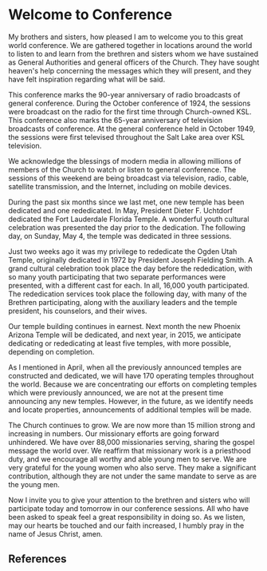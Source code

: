 # Welcome to Conference

My brothers and sisters, how pleased I am to welcome you to this great world
conference. We are gathered together in locations around the world to listen
to and learn from the brethren and sisters whom we have sustained as General
Authorities and general officers of the Church. They have sought heaven's help
concerning the messages which they will present, and they have felt
inspiration regarding what will be said.

This conference marks the 90-year anniversary of radio broadcasts of general
conference. During the October conference of 1924, the sessions were broadcast
on the radio for the first time through Church-owned KSL. This conference also
marks the 65-year anniversary of television broadcasts of conference. At the
general conference held in October 1949, the sessions were first televised
throughout the Salt Lake area over KSL television.

We acknowledge the blessings of modern media in allowing millions of members
of the Church to watch or listen to general conference. The sessions of this
weekend are being broadcast via television, radio, cable, satellite
transmission, and the Internet, including on mobile devices.

During the past six months since we last met, one new temple has been
dedicated and one rededicated. In May, President Dieter F. Uchtdorf dedicated
the Fort Lauderdale Florida Temple. A wonderful youth cultural celebration was
presented the day prior to the dedication. The following day, on Sunday, May
4, the temple was dedicated in three sessions.

Just two weeks ago it was my privilege to rededicate the Ogden Utah Temple,
originally dedicated in 1972 by President Joseph Fielding Smith. A grand
cultural celebration took place the day before the rededication, with so many
youth participating that two separate performances were presented, with a
different cast for each. In all, 16,000 youth participated. The rededication
services took place the following day, with many of the Brethren
participating, along with the auxiliary leaders and the temple president, his
counselors, and their wives.

Our temple building continues in earnest. Next month the new Phoenix Arizona
Temple will be dedicated, and next year, in 2015, we anticipate dedicating or
rededicating at least five temples, with more possible, depending on
completion.

As I mentioned in April, when all the previously announced temples are
constructed and dedicated, we will have 170 operating temples throughout the
world. Because we are concentrating our efforts on completing temples which
were previously announced, we are not at the present time announcing any new
temples. However, in the future, as we identify needs and locate properties,
announcements of additional temples will be made.

The Church continues to grow. We are now more than 15 million strong and
increasing in numbers. Our missionary efforts are going forward unhindered. We
have over 88,000 missionaries serving, sharing the gospel message the world
over. We reaffirm that missionary work is a priesthood duty, and we encourage
all worthy and able young men to serve. We are very grateful for the young
women who also serve. They make a significant contribution, although they are
not under the same mandate to serve as are the young men.

Now I invite you to give your attention to the brethren and sisters who will
participate today and tomorrow in our conference sessions. All who have been
asked to speak feel a great responsibility in doing so. As we listen, may our
hearts be touched and our faith increased, I humbly pray in the name of Jesus
Christ, amen.

## References

